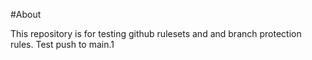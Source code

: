 #About

This repository is for testing github rulesets and and branch protection rules.
Test push to main.1